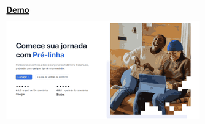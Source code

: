 <div>

## <a href="https://hutadev.github.io/hero_section_servo/"> Demo </a>

</div>


<picture>
     <source media="(prefers-color-scheme: dark)" srcset="src/imagens/preview.webp">
     <source media="(prefers-color-scheme: light)" srcset="src/imagens/preview.webp">
     <img alt="YOUR-ALT-TEXT" src="src/imagens/preview.webp">
</picture>
